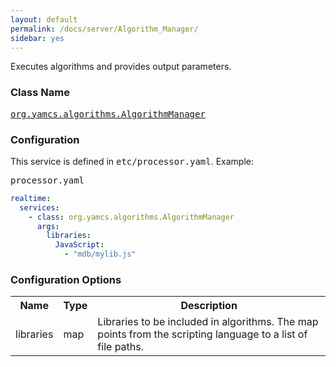 ```yaml
---
layout: default
permalink: /docs/server/Algorithm_Manager/
sidebar: yes
---
```


Executes algorithms and provides output parameters.

### Class Name
[<tt>org.yamcs.algorithms.AlgorithmManager</tt>](https://www.yamcs.org/yamcs/javadoc/index.html?org/yamcs/algorithms/AlgorithmManager.html)

### Configuration

This service is defined in <tt>etc/processor.yaml</tt>. Example:

<pre class="r header">processor.yaml</pre>
```yaml
realtime:
  services:
    - class: org.yamcs.algorithms.AlgorithmManager
      args:
        libraries:
          JavaScript:
            - "mdb/mylib.js"
```

### Configuration Options

<table class="inline">
  <tr>
    <th>Name</th>
    <th>Type</th>
    <th>Description</th>
  </tr>
  <tr>
    <td class="code">libraries</td>
    <td class="code">map</td>
    <td>Libraries to be included in algorithms. The map points from the scripting language to a list of file paths.</td>
  </tr>
</table>
